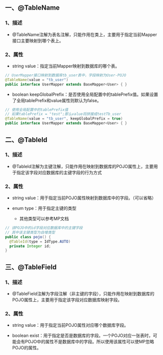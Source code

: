 ## 一、@TableName

### 1、描述

- @TableName注解为表名注解，只能作用在类上，主要用于指定当前Mapper接口主要映射到哪个表上。

### 2、属性

- string value：指定当前Mapper映射到数据库的哪个表。

```java
// UserMapper接口映射到数据库tb_user表中，字段映射为User-POJO
@TableName(value = "tb_user")
public interface UserMapper extends BaseMapper<User> { }
```
- boolean keepGlobalPrefix：是否使用全局配置中的tablePrefix值。如果设置了全局tablePrefix和value属性则默认为false。

```java
// 使用全局配置中的tablePrefix值
// 如果tablePrefix = "test";那么value将拼接成testTb_user
@TableName(value = "tb_user", keepGlobalPrefix = true)
public interface UserMapper extends BaseMapper<User> { }
```


## 二、@TableId

### 1、描述

- @TableId注解为主键注解，只能作用在映射到数据库的POJO属性上，主要用于指定该字段对应数据库的主键字段的行为方式


### 2、属性

- string value：用于指定当前POJO属性映射到数据库中的字段。（可以省略）

- enum type：用于指定主键的类型

    - 其他类型可以参考MP文档

```java
// 该POJO中的id字段对应数据库中的主键字段
// 其中该主键类型为自增类型
public class pojo() {
  @TableId(type = IdType.AUTO)
  private Integer id;
}
```


## 三、@TableFieId

### 1、描述

- @TableFieId注解为字段注解（非主键的字段），只能作用在映射到数据库的POJO属性上，主要用于指定该字段对应数据库映射字段。


### 2、属性

- string value：用于指定当前POJO属性对应哪个数据库字段。

- boolean exist：用于指定是否是数据库的字段。一个POJO对应一张表时，可能会有POJO中的属性不是数据库中的字段。所以使用该属性可以使MP忽略POJO的属性。


 



